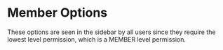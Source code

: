 # Member Options

These options are seen in the sidebar by all users since they require the lowest level permission, which is a MEMBER level permission.